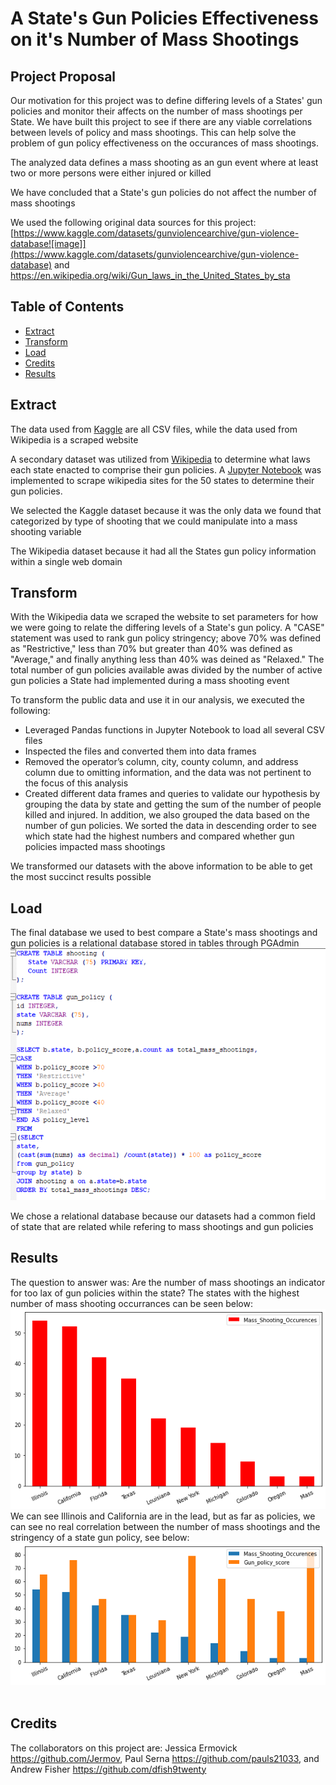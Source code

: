 # A State's Gun Policies Effectiveness on it's Number of Mass Shootings 

## Project Proposal

Our motivation for this project was to define differing levels of a States' gun policies and monitor their affects on the number of mass shootings per State.  We have built this project to see if there are any viable correlations between levels of policy and mass shootings.  This can help solve the problem of gun policy effectiveness on the occurances of mass shootings.  

The analyzed data defines a mass shooting as an gun event where at least two or more persons were either injured or killed

We have concluded that a State's gun policies do not affect the number of mass shootings

We used the following original data sources for this project: [https://www.kaggle.com/datasets/gunviolencearchive/gun-violence-database![image]](https://www.kaggle.com/datasets/gunviolencearchive/gun-violence-database) and [https://en.wikipedia.org/wiki/Gun_laws_in_the_United_States_by_sta ](https://en.wikipedia.org/wiki/Gun_laws_in_the_United_States_by_state)


## Table of Contents

- [Extract](#extract)
- [Transform](#transform)
- [Load](#load)
- [Credits](#credits)
- [Results](#results)





## Extract

The data used from [Kaggle](https://www.kaggle.com/datasets/gunviolencearchive/gun-violence-database) are all CSV files, while the data used from Wikipedia is a scraped website

A secondary dataset was utilized from [Wikipedia](https://en.wikipedia.org/wiki/Gun_laws_in_the_United_States_by_state) to determine what laws each state enacted to comprise their gun policies. A [Jupyter Notebook](/cleaning_notebooks/web_scrape_gun.ipynb) was implemented to scrape wikipedia sites for the 50 states to determine their gun policies.

We selected the Kaggle dataset because it was the only data we found that categorized by type of shooting that we could manipulate into a mass shooting variable

The Wikipedia dataset because it had all the States gun policy information within a single web domain



## Transform

With the Wikipedia data we scraped the website to set parameters for how we were going to relate the differing levels of a State's gun policy.  A "CASE"  statement was used to rank gun policy stringency; above 70% was defined as "Restrictive," less than 70% but greater than 40% was defined as "Average," and finally anything less than 40% was deined as "Relaxed."  The total number of gun policies available awas divided by the number of active gun policies a State had implemented during a mass shooting event


To transform the public data and use it in our analysis, we executed the following:
- Leveraged Pandas functions in Jupyter Notebook to load all several CSV files
- Inspected the files and converted them into data frames
- Removed the operator’s column, city, county column, and address column due to omitting information, and the data was not pertinent to the focus of this analysis
- Created different data frames and queries to validate our hypothesis by grouping the data by state and getting the sum of the number of people killed and injured. In addition, we also grouped the data based on the number of gun policies. We sorted the data in descending order to see which state had the highest numbers and compared whether gun policies impacted mass shootings

We transformed our datasets with the above information to be able to get the most succinct results possible
                                      
                       
## Load

The final database we used to best compare a State's mass shootings and gun policies is a relational database stored in tables through PGAdmin <br>
![Data DDL Load](/resources/Load.PNG?raw=true "DDL for Load")

We chose a relational database because our datasets had a common field of state that are related while refering to mass shootings and gun policies




## Results

The question to answer was: Are the number of mass shootings an indicator for too lax of gun policies within the state? 
The states with the highest number of mass shooting occurrances can be seen below: <br>
![Total Mass_Shooting](/resources/Total_Mass_Shooting.png?raw=true "Total Mass Shootings by State, Top 10")<br>
We can see Illinois and California are in the lead, but as far as policies, we can see no real correlation between the number of mass shootings and the stringency of a state gun policy, see below:<br>
![Shootings Vs_Policy](/resources/Shootings_V_Policy.png?raw=true "Mass Shooting Count vs Policy Strictness")<br><br>
## Credits

The collaborators on this project are: Jessica Ermovick https://github.com/Jermov,
                                       Paul Serna https://github.com/pauls21033, and
                                       Andrew Fisher https://github.com/dfish9twenty
                                       
                                       




